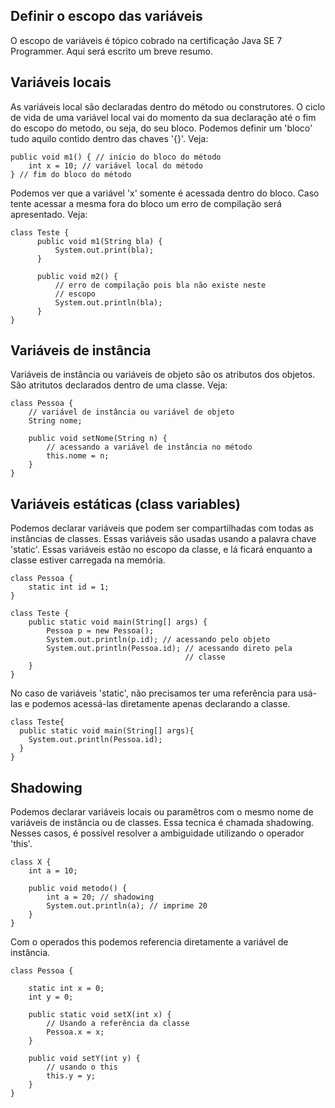 ## Definir o escopo das variáveis

O escopo de variáveis é tópico cobrado na certificação Java SE 7 Programmer. Aqui será escrito um breve resumo.

## Variáveis locais

As variáveis local são declaradas dentro do método ou construtores. O ciclo de vida de uma variável local vai do momento da sua declaração até o fim do escopo do metodo, ou seja, do seu bloco. Podemos definir um 'bloco' tudo aquilo contido dentro das chaves '{}'. Veja:

```
public void m1() { // início do bloco do método
    int x = 10; // variável local do método
} // fim do bloco do método
```

Podemos ver que a variável 'x' somente é acessada dentro do bloco. Caso tente acessar a mesma fora do bloco um erro de compilação será apresentado. Veja:

```
class Teste {
      public void m1(String bla) {
          System.out.print(bla);
      }

      public void m2() {
          // erro de compilação pois bla não existe neste
          // escopo
          System.out.println(bla);
      }
}
```

## Variáveis de instância

Variáveis de instância ou variáveis de objeto são os atributos dos objetos. São atritutos declarados dentro de uma classe. Veja:

```
class Pessoa {
    // variável de instância ou variável de objeto
    String nome;

    public void setNome(String n) {
        // acessando a variável de instância no método
        this.nome = n;
    }
}
```

## Variáveis estáticas (class variables)

Podemos declarar variáveis que podem ser compartilhadas com todas as instâncias de classes. Essas variáveis são usadas usando a palavra chave 'static'. Essas variáveis estão no escopo da classe, e lá ficará enquanto a classe estiver carregada na memória.

```
class Pessoa {
    static int id = 1;
}

class Teste {
    public static void main(String[] args) {
        Pessoa p = new Pessoa();
        System.out.println(p.id); // acessando pelo objeto
        System.out.println(Pessoa.id); // acessando direto pela
                                       // classe
    }
}
```

No caso de variáveis 'static', não precisamos ter uma referência para usá-las e podemos acessá-las diretamente apenas declarando a classe.

```
class Teste{
  public static void main(String[] args){
    System.out.println(Pessoa.id);
  }
}
```

## Shadowing

Podemos declarar variáveis locais ou paramêtros com o mesmo nome de variáveis de instância ou de classes. Essa tecnica é chamada shadowing. Nesses casos, é possível resolver a ambiguidade utilizando o operador 'this'.

```
class X {
    int a = 10;

    public void metodo() {
        int a = 20; // shadowing
        System.out.println(a); // imprime 20
    }
}
```

Com o operados this podemos referencia diretamente a variável de instância.

```
class Pessoa {

    static int x = 0;
    int y = 0;

    public static void setX(int x) {
        // Usando a referência da classe
        Pessoa.x = x;
    }

    public void setY(int y) {
        // usando o this
        this.y = y;
    }
}
```
